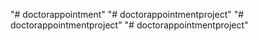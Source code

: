 "# doctorappointment" 
"# doctorappointmentproject" 
"# doctorappointmentproject" 
"# doctorappointmentproject" 
